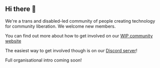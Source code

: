 ## Hi there 👋

We're a trans and disabled-led community of people creating technology for community liberation. We welcome new members.

You can find out more about how to get involved on our [WIP community website](https://www.gfsc.community/)

The easiest way to get involved though is on our [Discord server](http://discord.gfsc.studio)!

Full organisational intro coming soon!

<!--

**Here are some ideas to get you started:**

🙋‍♀️ A short introduction - what is your organization all about?
🌈 Contribution guidelines - how can the community get involved?
👩‍💻 Useful resources - where can the community find your docs? Is there anything else the community should know?
🍿 Fun facts - what does your team eat for breakfast?
🧙 Remember, you can do mighty things with the power of [Markdown](https://docs.github.com/github/writing-on-github/getting-started-with-writing-and-formatting-on-github/basic-writing-and-formatting-syntax)
-->
